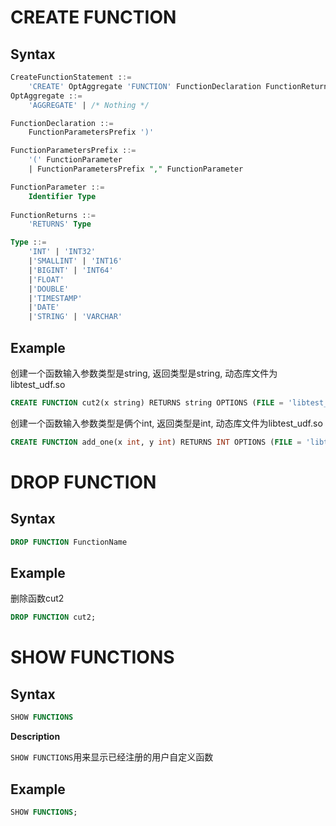 # CREATE FUNCTION
## Syntax
```sql
CreateFunctionStatement ::=
    'CREATE' OptAggregate 'FUNCTION' FunctionDeclaration FunctionReturns OptionsList
OptAggregate ::=
    'AGGREGATE' | /* Nothing */

FunctionDeclaration ::=
    FunctionParametersPrefix ')'

FunctionParametersPrefix ::=
    '(' FunctionParameter
    | FunctionParametersPrefix "," FunctionParameter

FunctionParameter ::=
    Identifier Type
    
FunctionReturns ::=
    'RETURNS' Type

Type ::=
    'INT' | 'INT32'
    |'SMALLINT' | 'INT16'
    |'BIGINT' | 'INT64'
    |'FLOAT'
    |'DOUBLE'
    |'TIMESTAMP'
    |'DATE'
    |'STRING' | 'VARCHAR'

```
## Example
创建一个函数输入参数类型是string, 返回类型是string, 动态库文件为libtest_udf.so
```sql
CREATE FUNCTION cut2(x string) RETURNS string OPTIONS (FILE = 'libtest_udf.so');
```

创建一个函数输入参数类型是俩个int, 返回类型是int, 动态库文件为libtest_udf.so
```sql
CREATE FUNCTION add_one(x int, y int) RETURNS INT OPTIONS (FILE = 'libtest_udf.so');
```

# DROP FUNCTION
## Syntax
```sql
DROP FUNCTION FunctionName
```

## Example
删除函数cut2
```sql
DROP FUNCTION cut2;
```

# SHOW FUNCTIONS

## Syntax
```sql
SHOW FUNCTIONS
```
**Description**

`SHOW FUNCTIONS`用来显示已经注册的用户自定义函数

## Example
```sql
SHOW FUNCTIONS;
```